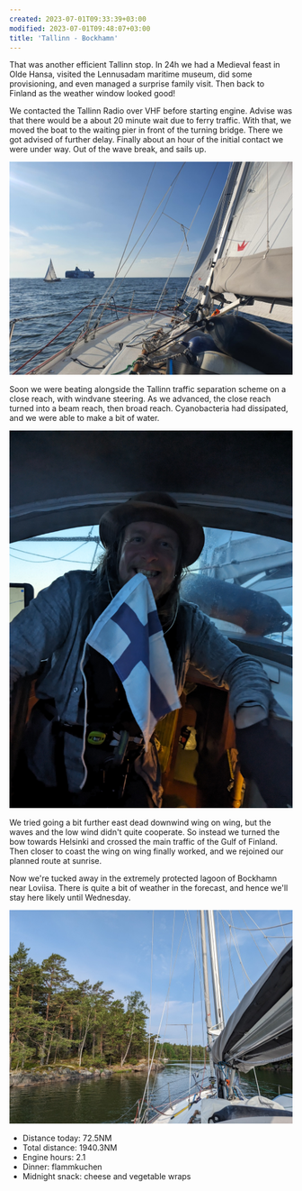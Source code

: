 ```yaml
---
created: 2023-07-01T09:33:39+03:00
modified: 2023-07-01T09:48:07+03:00
title: 'Tallinn - Bockhamn'
---
```


That was another efficient Tallinn stop. In 24h we had a Medieval feast in Olde Hansa, visited the Lennusadam maritime museum, did some provisioning, and even managed a surprise family visit. Then back to Finland as the weather window looked good!

We contacted the Tallinn Radio over VHF before starting engine. Advise was that there would be a about 20 minute wait due to ferry traffic. With that, we moved the boat to the waiting pier in front of the turning bridge. There we got advised of further delay. Finally about an hour of the initial contact we were under way. Out of the wave break, and sails up.

![Image](../2023/3d8dbe78cc5b5ade239082a5db4ccb28.jpg) 

Soon we were beating alongside the Tallinn traffic separation scheme on a close reach, with windvane steering. As we advanced, the close reach turned into a beam reach, then broad reach. Cyanobacteria had dissipated, and we were able to make a bit of water.

![Image](../2023/2f87f0ae7de5b5c3416b9d6c07ddbeb5.jpg) 

We tried going a bit further east dead downwind wing on wing, but the waves and the low wind didn't quite cooperate. So instead we turned the bow towards Helsinki and crossed the main traffic of the Gulf of Finland. Then closer to coast the wing on wing finally worked, and we rejoined our planned route at sunrise.

Now we're tucked away in the extremely protected lagoon of Bockhamn near Loviisa. There is quite a bit of weather in the forecast, and hence we'll stay here likely until Wednesday.

![Image](../2023/9d339334f45fb903a1cb546ecd99869a.jpg)

* Distance today: 72.5NM
* Total distance: 1940.3NM
* Engine hours: 2.1
* Dinner: flammkuchen
* Midnight snack: cheese and vegetable wraps
